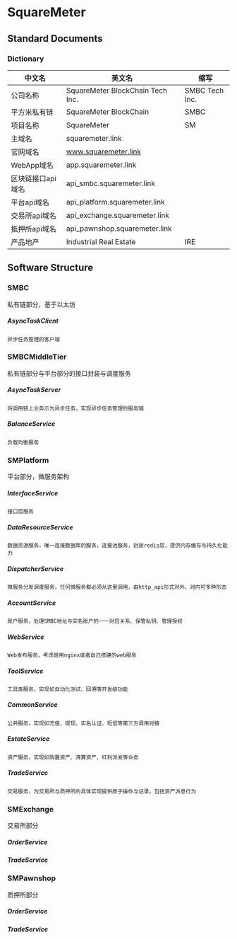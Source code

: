 # SquareMeter

## Standard Documents
### Dictionary
| 中文名 | 英文名 | 缩写 |
| --- | --- | --- |
| 公司名称 | SquareMeter BlockChain Tech Inc. | SMBC Tech Inc. |
| 平方米私有链 | SquareMeter BlockChain | SMBC |
| 项目名称 | SquareMeter | SM |
| 主域名 | squaremeter.link ||
| 官网域名 | www.squaremeter.link ||
| WebApp域名 | app.squaremeter.link ||
| 区块链接口api域名 | api_smbc.squaremeter.link |
| 平台api域名 | api_platform.squaremeter.link ||
| 交易所api域名 | api_exchange.squaremeter.link ||
| 抵押所api域名 | api_pawnshop.squaremeter.link ||
| 产品地产 | Industrial Real Estate | IRE |

## Software Structure


### SMBC
私有链部分，基于以太坊

##### AsyncTaskClient
    异步任务管理的客户端

### SMBCMiddleTier
私有链部分与平台部分的接口封装与调度服务

##### AsyncTaskServer
    将调用链上业务示为异步任务，实现异步任务管理的服务端
    
##### BalanceService
    负载均衡服务

### SMPlatform
平台部分，微服务架构

##### InterfaceService
    接口层服务
    
##### DataResourceService
    数据资源服务，唯一连接数据库的服务，连接池服务，封装redis层，提供内存缓存与持久化能力
    
##### DispatcherService
    微服务分发调度服务，任何微服务都必须从这里调用，由http_api形式对外，对内可多种形态

##### AccountService
    账户服务，处理SMBC地址与实名账户的一一对应关系、保管私钥、管理授权

##### WebService
    Web发布服务，考虑是用nginx或者自己搭建的web服务

##### ToolService
    工具类服务，实现如自动化测试、回溯等开发级功能

##### CommonService
    公共服务，实现如充值、提现、实名认证、短信等第三方调用对接

##### EstateService
    资产服务，实现如购置资产、清算资产、红利派发等业务
    
##### TradeService
    交易服务，为交易所与质押所的具体实现提供原子操作与记录，包括资产派息行为

### SMExchange
交易所部分

##### OrderService
##### TradeService

### SMPawnshop
质押所部分

##### OrderService
##### TradeService